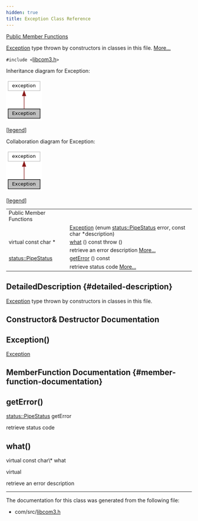 ```yaml
---
hidden: true
title: Exception Class Reference
---
```


[Public Member Functions](#pub-methods)

<a href="classvficom_1_1_exception.md">Exception</a> type thrown by constructors in classes in this file. [More\...](#details)

`#include <`<a href="libcom3_8h_source.md">libcom3.h</a>`>`

Inheritance diagram for Exception:

![Inheritance graph](classvficom_1_1_exception__inherit__graph.png)

\[<a href="graph_legend.md">legend</a>\]

Collaboration diagram for Exception:

![Collaboration graph](classvficom_1_1_exception__coll__graph.png)

\[<a href="graph_legend.md">legend</a>\]

|  |  |
|----|----|
| Public Member Functions |  |
|   | [Exception](#a6305a17f2ed7981afc9ab66ebfc0f2fd) (enum <a href="namespacevficom_1_1status.md#ae7ba2f563df916ce3ce6be92a19d2bbc">status::PipeStatus</a> error, const char \*description) |
| virtual const char \*  | [what](#ad62489809e3df568e973597b928d6d9b) () const throw () |
|   | retrieve an error description [More\...](#ad62489809e3df568e973597b928d6d9b)<br/> |
| <a href="namespacevficom_1_1status.md#ae7ba2f563df916ce3ce6be92a19d2bbc">status::PipeStatus</a>  | [getError](#a525b39dd291368956cb3b122d6009de5) () const |
|   | retrieve status code [More\...](#a525b39dd291368956cb3b122d6009de5)<br/> |

## DetailedDescription {#detailed-description}

<a href="classvficom_1_1_exception.md">Exception</a> type thrown by constructors in classes in this file.

## Constructor& Destructor Documentation

## Exception() <a href="#a6305a17f2ed7981afc9ab66ebfc0f2fd" id="a6305a17f2ed7981afc9ab66ebfc0f2fd"></a>

<p><a href="classvficom_1_1_exception.md">Exception</a></p>

## MemberFunction Documentation {#member-function-documentation}

## getError() <a href="#a525b39dd291368956cb3b122d6009de5" id="a525b39dd291368956cb3b122d6009de5"></a>

<p><a href="namespacevficom_1_1status.md#ae7ba2f563df916ce3ce6be92a19d2bbc">status::PipeStatus</a> getError</p>

retrieve status code

## what() <a href="#ad62489809e3df568e973597b928d6d9b" id="ad62489809e3df568e973597b928d6d9b"></a>

<p>virtual const char\* what</p>

virtual

retrieve an error description

------------------------------------------------------------------------

The documentation for this class was generated from the following file:

- com/src/<a href="libcom3_8h_source.md">libcom3.h</a>
